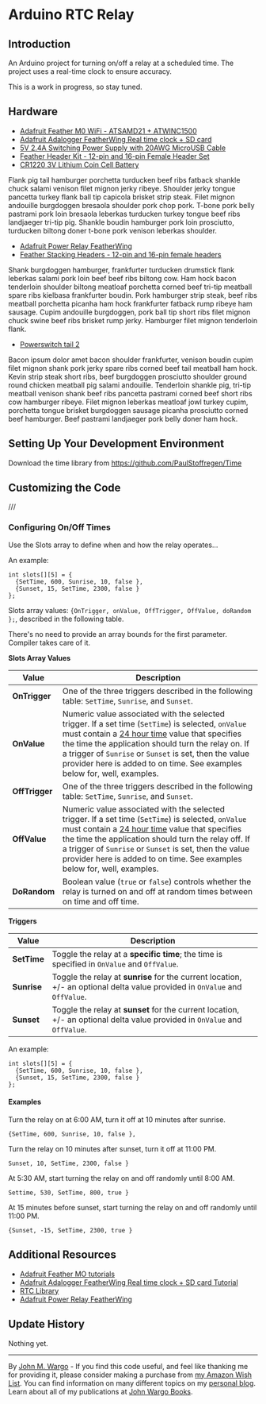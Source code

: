# Arduino RTC Relay

## Introduction

An Arduino project for turning on/off a relay at a scheduled time. The project uses a real-time clock to ensure accuracy.  

This is a work in progress, so stay tuned.

## Hardware

+ [Adafruit Feather M0 WiFi - ATSAMD21 + ATWINC1500](https://www.adafruit.com/products/3010)
+ [Adafruit Adalogger FeatherWing Real time clock + SD card](https://www.adafruit.com/products/2922)
+ [5V 2.4A Switching Power Supply with 20AWG MicroUSB Cable](https://www.adafruit.com/products/1995)
+ [Feather Header Kit - 12-pin and 16-pin Female Header Set](https://www.adafruit.com/products/2886)
+ [CR1220 3V Lithium Coin Cell Battery](https://www.adafruit.com/products/380)

Flank pig tail hamburger porchetta turducken beef ribs fatback shankle chuck salami venison filet mignon jerky ribeye. Shoulder jerky tongue pancetta turkey flank ball tip capicola brisket strip steak. Filet mignon andouille burgdoggen bresaola shoulder pork chop pork. T-bone pork belly pastrami pork loin bresaola leberkas turducken turkey tongue beef ribs landjaeger tri-tip pig. Shankle boudin hamburger pork loin prosciutto, turducken biltong doner t-bone pork venison leberkas shoulder.

+ [Adafruit Power Relay FeatherWing](https://www.adafruit.com/products/3191)
+ [Feather Stacking Headers - 12-pin and 16-pin female headers](https://www.adafruit.com/products/2830)

Shank burgdoggen hamburger, frankfurter turducken drumstick flank leberkas salami pork loin beef beef ribs biltong cow. Ham hock bacon tenderloin shoulder biltong meatloaf porchetta corned beef tri-tip meatball spare ribs kielbasa frankfurter boudin. Pork hamburger strip steak, beef ribs meatball porchetta picanha ham hock frankfurter fatback rump ribeye ham sausage. Cupim andouille burgdoggen, pork ball tip short ribs filet mignon chuck swine beef ribs brisket rump jerky. Hamburger filet mignon tenderloin flank.

+ [Powerswitch tail 2](https://www.adafruit.com/products/268)


Bacon ipsum dolor amet bacon shoulder frankfurter, venison boudin cupim filet mignon shank pork jerky spare ribs corned beef tail meatball ham hock. Kevin strip steak short ribs, beef burgdoggen prosciutto shoulder ground round chicken meatball pig salami andouille. Tenderloin shankle pig, tri-tip meatball venison shank beef ribs pancetta pastrami corned beef short ribs cow hamburger ribeye. Filet mignon leberkas meatloaf jowl turkey cupim, porchetta tongue brisket burgdoggen sausage picanha prosciutto corned beef hamburger. Beef pastrami landjaeger pork belly doner ham hock.

## Setting Up Your Development Environment

Download the time library from https://github.com/PaulStoffregen/Time

## Customizing the Code

///

### Configuring On/Off Times

Use the Slots array to define when and how the relay operates...

An example:

	int slots[][5] = {  
	  {SetTime, 600, Sunrise, 10, false },
	  {Sunset, 15, SetTime, 2300, false }
	};

Slots array values: `{OnTrigger, onValue, OffTrigger, OffValue, doRandom };`, described in the following table.

There's no need to provide an array bounds for the first parameter. Compiler takes care of it.

**Slots Array Values**

| Value         | Description |
| ------------- | ------------- |
| **OnTrigger**     | One of the three triggers described in the following table: `SetTime`, `Sunrise`, and `Sunset`. |
| **OnValue**       | Numeric value associated with the selected trigger. If a set time (`SetTime`) is selected, `onValue` must contain a [24 hour time](http://militarytimechart.com/) value that specifies the time the application should turn the relay on. If a trigger of `Sunrise` or `Sunset` is set, then the value provider here is added to on time. See examples below for, well, examples.|
| **OffTrigger**    | One of the three triggers described in the following table: `SetTime`, `Sunrise`, and `Sunset`. |
| **OffValue**      | Numeric value associated with the selected trigger. If a set time (`SetTime`) is selected, `onValue` must contain a [24 hour time](http://militarytimechart.com/) value that specifies the time the application should turn the relay off. If a trigger of `Sunrise` or `Sunset` is set, then the value provider here is added to on time. See examples below for, well, examples.|
| **DoRandom**      | Boolean value (`true` or `false`) controls whether the relay is turned on and off at random times between on time and off time. |


**Triggers**

| Value         | Description  |
| ------------- | ------------ |
| **SetTime**       | Toggle the relay at a **specific time**; the time is specified in `OnValue` and `OffValue`.                                 |
| **Sunrise**       | Toggle the relay at **sunrise** for the current location, +/- an optional delta value provided in `OnValue` and `OffValue`. |
| **Sunset**        | Toggle the relay at **sunset** for the current location, +/- an optional delta value provided in `OnValue` and `OffValue`.  |


An example:

	int slots[][5] = {  
	  {SetTime, 600, Sunrise, 10, false },
	  {Sunset, 15, SetTime, 2300, false }
	};


#### Examples

Turn the relay on at 6:00 AM, turn it off at 10 minutes after sunrise.

	{SetTime, 600, Sunrise, 10, false },

Turn the relay on 10 minutes after sunset, turn it off at 11:00 PM.

	Sunset, 10, SetTime, 2300, false }

At 5:30 AM, start turning the relay on and off randomly until 8:00 AM.

	Settime, 530, SetTime, 800, true }

At 15 minutes before sunset, start turning the relay on and off randomly until 11:00 PM.

	{Sunset, -15, SetTime, 2300, true }

## Additional Resources

+ [Adafruit Feather MO tutorials](https://learn.adafruit.com/adafruit-feather-m0-wifi-atwinc1500/overview)
+ [Adafruit Adalogger FeatherWing Real time clock + SD card Tutorial](https://learn.adafruit.com/adafruit-adalogger-featherwing)
+ [RTC Library](https://github.com/adafruit/RTClib)
+ [Adafruit Power Relay FeatherWing](https://learn.adafruit.com/adafruit-power-relay-featherwing)

## Update History

Nothing yet.

***
By [John M. Wargo](http://www.johnwargo.com) - If you find this code useful, and feel like thanking me for providing it, please consider making a purchase from [my Amazon Wish List](https://amzn.com/w/1WI6AAUKPT5P9). You can find information on many different topics on my [personal blog](http://www.johnwargo.com). Learn about all of my publications at [John Wargo Books](http://www.johnwargobooks.com). 